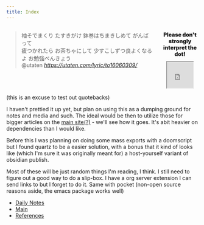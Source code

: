 ```yaml
---
title: Index
---
```


<div style="display: flex; align-items: flex-start; justify-content: space-between; width: 100%;">
  <div style="flex: 4; min-width: 0; padding-right: 25px;">
    <blockquote class="quoteback" data-title="STUDY A GO!!GO!! 歌詞 GOLDEN GIRLS ふりがな付 - うたてん" data-author="@utaten" cite="https://soundcloud.com/softwarevibes/golden-boy-ost-ending">
      袖そでまくり たすきがけ
      鉢巻はちまきしめて がんばって<br>
      疲つかれたら お茶ちゃにして
      少すこしずつ良よくなるよ お勉強べんきょう
      <footer>@utaten<cite> <a href="https://utaten.com/lyric/to16060309/">https://utaten.com/lyric/to16060309/</a></cite></footer>
    </blockquote><script note="" src="https://cdn.jsdelivr.net/gh/brickfrog/notes.justin.vc@master/quartz/static/js/quoteback.js"></script>
  </div>
  <div style="flex: 1; display: flex; flex-direction: column; align-items: center; justify-content: flex-start;">
    <p style="width: 100%; text-align: center; margin-bottom: 10px; font-weight: 1000;">Please don't strongly interpret the dot!</p>
    <iframe src="https://global-mind.org/gcpdot/gcp.html" height="69" width="69" scrolling="no" frameborder="10" style="margin: auto;"></iframe>
  </div>
</div>

(this is an excuse to test out quotebacks)

I haven't prettied it up yet, but plan on using this as a dumping ground for notes and media and such.
The ideal would be then to utilize those for bigger articles on the [main site(?)](https://justin.vc) - we'll see how it goes. It's abit heavier on dependencies than I would like.

Before this I was planning on doing some mass exports with a doomscript but I found quartz to be a easier solution, with a bonus that it kind of looks like (which I'm sure it was originally meant for) a host-yourself variant of obsidian publish.

Most of these will be just random things I'm reading, I think. I still need to figure out a good way to do a slip-box. I have a org server extension I can send links to but I forget to do it. Same with pocket (non-open source reasons aside, the emacs package works well)

- [Daily Notes](/daily/)
- [Main](/main/)
- [References](/references/)

